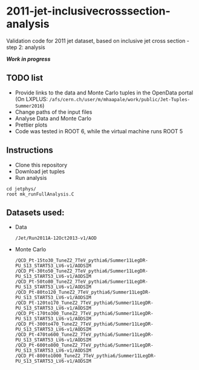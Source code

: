 # 2011-jet-inclusivecrosssection-analysis
Validation code for 2011 jet dataset, based on inclusive jet cross section - step 2: analysis

***Work in progress***

## TODO list
* Provide links to the data and Monte Carlo tuples in the OpenData portal
(On LXPLUS: ```/afs/cern.ch/user/m/mhaapale/work/public/Jet-Tuples-Summer2016```)
* Change paths of the input files
* Analyse Data and Monte Carlo 
* Prettier plots
* Code was tested in ROOT 6, while the virtual machine runs ROOT 5

## Instructions 

* Clone this repository
* Download jet tuples
* Run analysis
```
cd jetphys/
root mk_runFullAnalysis.C
```

## Datasets used:
* Data
  ```
  /Jet/Run2011A-12Oct2013-v1/AOD 
  ```

* Monte Carlo
  ```
  /QCD_Pt-15to30_TuneZ2_7TeV_pythia6/Summer11LegDR-PU_S13_START53_LV6-v1/AODSIM
  /QCD_Pt-30to50_TuneZ2_7TeV_pythia6/Summer11LegDR-PU_S13_START53_LV6-v1/AODSIM
  /QCD_Pt-50to80_TuneZ2_7TeV_pythia6/Summer11LegDR-PU_S13_START53_LV6-v1/AODSIM
  /QCD_Pt-80to120_TuneZ2_7TeV_pythia6/Summer11LegDR-PU_S13_START53_LV6-v1/AODSIM
  /QCD_Pt-120to170_TuneZ2_7TeV_pythia6/Summer11LegDR-PU_S13_START53_LV6-v1/AODSIM
  /QCD_Pt-170to300_TuneZ2_7TeV_pythia6/Summer11LegDR-PU_S13_START53_LV6-v1/AODSIM
  /QCD_Pt-300to470_TuneZ2_7TeV_pythia6/Summer11LegDR-PU_S13_START53_LV6-v1/AODSIM
  /QCD_Pt-470to600_TuneZ2_7TeV_pythia6/Summer11LegDR-PU_S13_START53_LV6-v1/AODSIM
  /QCD_Pt-600to800_TuneZ2_7TeV_pythia6/Summer11LegDR-PU_S13_START53_LV6-v1/AODSIM
  /QCD_Pt-800to1000_TuneZ2_7TeV_pythia6/Summer11LegDR-PU_S13_START53_LV6-v1/AODSIM
  ```
